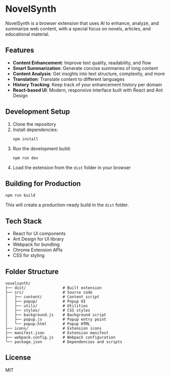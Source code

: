 # NovelSynth

NovelSynth is a browser extension that uses AI to enhance, analyze, and summarize web content, with a special focus on novels, articles, and educational material.

## Features

- **Content Enhancement**: Improve text quality, readability, and flow
- **Smart Summarization**: Generate concise summaries of long content
- **Content Analysis**: Get insights into text structure, complexity, and more
- **Translation**: Translate content to different languages
- **History Tracking**: Keep track of your enhancement history per domain
- **React-based UI**: Modern, responsive interface built with React and Ant Design

## Development Setup

1. Clone the repository
2. Install dependencies:
   ```
   npm install
   ```
3. Run the development build:
   ```
   npm run dev
   ```
4. Load the extension from the `dist` folder in your browser

## Building for Production

```
npm run build
```

This will create a production-ready build in the `dist` folder.

## Tech Stack

- React for UI components
- Ant Design for UI library
- Webpack for bundling
- Chrome Extension APIs
- CSS for styling

## Folder Structure

```
novelsynth/
├── dist/                # Built extension
├── src/                 # Source code
│   ├── content/         # Content script
│   ├── popup/           # Popup UI
│   ├── utils/           # Utilities
│   ├── styles/          # CSS styles
│   ├── background.js    # Background script
│   ├── popup.js         # Popup entry point
│   └── popup.html       # Popup HTML
├── icons/               # Extension icons
├── manifest.json        # Extension manifest
├── webpack.config.js    # Webpack configuration
└── package.json         # Dependencies and scripts
```

## License

MIT
